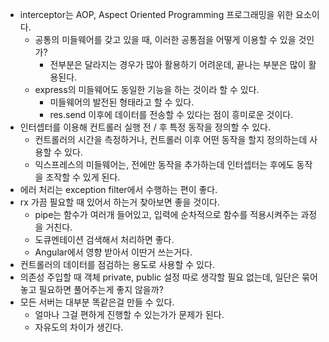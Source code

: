 - interceptor는 AOP, Aspect Oriented Programming 프로그래밍을 위한 요소이다.
	- 공통의 미들웨어를 갖고 있을 때, 이러한 공통점을 어떻게 이용할 수 있을 것인가?
		- 전부분은 달라지는 경우가 많아 활용하기 어려운데, 끝나는 부분은 많이 활용된다.
	- express의 미들웨어도 동일한 기능을 하는 것이라 할 수 있다.
		- 미들웨어의 발전된 형태라고 할 수 있다.
		- res.send 이후에 데이터를 전송할 수 있다는 점이 흥미로운 것이다.
- 인터셉터를 이용해 컨트롤러 실행 전 / 후 특정 동작을 정의할 수 있다.
	- 컨트롤러의 시간을 측정하거나, 컨트롤러 이후 어떤 동작을 할지 정의하는데 사용할 수 있다.
	- 익스프레스의 미들웨어는, 전에만 동작을 추가하는데 인터셉터는 후에도 동작을 조작할 수 있게 된다.
- 에러 처리는 exception filter에서 수행하는 편이 좋다.
- rx 가끔 필요할 때 있어서 하는거 찾아보면 좋을 것이다.
	- pipe는 함수가 여러개 들어있고, 입력에 순차적으로 함수를 적용시켜주는 과정을 거친다.
	- 도큐멘테이션 검색해서 처리하면 좋다.
	- Angular에서 영향 받아서 이딴거 쓰는거다.
- 컨트롤러의 데이터를 점검하는 용도로 사용할 수 있다.
- 의존성 주입할 때 객체 private, public 설정 따로 생각할 필요 없는데, 일단은 묶어놓고 필요하면 풀어주는게 좋지 않을까?
- 모든 서버는 대부분 똑같은걸 만들 수 있다.
	- 얼마나 그걸 편하게 진행할 수 있는가가 문제가 된다.
	- 자유도의 차이가 생긴다.